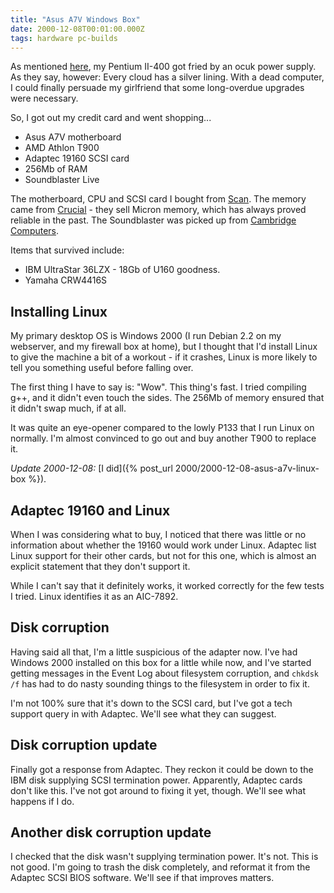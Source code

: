 ```yaml
---
title: "Asus A7V Windows Box"
date: 2000-12-08T00:01:00.000Z
tags: hardware pc-builds
---
```

As mentioned [here](/node/view/3), my Pentium II-400 got fried by an ocuk power supply. As they say, however: Every cloud has a silver lining. With a dead computer, I could finally persuade my girlfriend that some long-overdue upgrades were necessary.

So, I got out my credit card and went shopping...

*   Asus A7V motherboard
*   AMD Athlon T900
*   Adaptec 19160 SCSI card
*   256Mb of RAM
*   Soundblaster Live

The motherboard, CPU and SCSI card I bought from [Scan](http://www.scan.co.uk/). The memory came from [Crucial](http://www.crucial.co.uk/) - they sell Micron memory, which has always proved reliable in the past. The Soundblaster was picked up from [Cambridge Computers](http://www.cambridge-computers.co.uk/).

Items that survived include:

*   IBM UltraStar 36LZX - 18Gb of U160 goodness.
*   Yamaha CRW4416S

## Installing Linux

My primary desktop OS is Windows 2000 (I run Debian 2.2 on my webserver, and my firewall box at home), but I thought that I'd install Linux to give the machine a bit of a workout - if it crashes, Linux is more likely to tell you something useful before falling over.

The first thing I have to say is: "Wow". This thing's fast. I tried compiling g++, and it didn't even touch the sides. The 256Mb of memory ensured that it didn't swap much, if at all.

It was quite an eye-opener compared to the lowly P133 that I run Linux on normally. I'm almost convinced to go out and buy another T900 to replace it.

_Update 2000-12-08:_ [I did]({% post_url 2000/2000-12-08-asus-a7v-linux-box %}).

## Adaptec 19160 and Linux

When I was considering what to buy, I noticed that there was little or no information about whether the 19160 would work under Linux. Adaptec list Linux support for their other cards, but not for this one, which is almost an explicit statement that they don't support it.

While I can't say that it definitely works, it worked correctly for the few tests I tried. Linux identifies it as an AIC-7892.

## Disk corruption

Having said all that, I'm a little suspicious of the adapter now. I've had Windows 2000 installed on this box for a little while now, and I've started getting messages in the Event Log about filesystem corruption, and `chkdsk /f` has had to do nasty sounding things to the filesystem in order to fix it.

I'm not 100% sure that it's down to the SCSI card, but I've got a tech support query in with Adaptec. We'll see what they can suggest.

## Disk corruption update

Finally got a response from Adaptec. They reckon it could be down to the IBM disk supplying SCSI termination power. Apparently, Adaptec cards don't like this. I've not got around to fixing it yet, though. We'll see what happens if I do.

## Another disk corruption update

I checked that the disk wasn't supplying termination power. It's not. This is not good. I'm going to trash the disk completely, and reformat it from the Adaptec SCSI BIOS software. We'll see if that improves matters.
